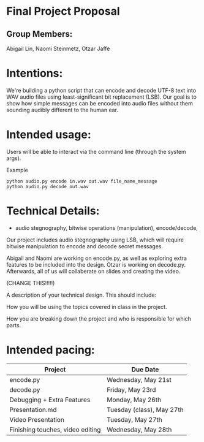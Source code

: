 # Final Project Proposal

## Group Members:

Abigail Lin, Naomi Steinmetz, Otzar Jaffe
       
# Intentions:

We're building a python script that can encode and decode UTF-8 text into WAV audio files using least-significant bit replacement (LSB). Our goal is to show how simple messages can be encoded into audio files without them sounding audibly different to the human ear.

# Intended usage:

Users will be able to interact via the command line (through the system args).

Example
```
python audio.py encode in.wav out.wav file_name_message
python audio.py decode out.wav
```

# Technical Details:

- audio stegnography, bitwise operations (manipulation), encode/decode,

Our project includes audio stegnography using LSB, which will require bitwise manipulation to encode and decode secret messages.

Abigail and Naomi are working on encode.py, as well as exploring extra features to be included into the design. Otzar is working on decode.py. Afterwards, all of us will collaberate on slides and creating the video.

(CHANGE THIS!!!!!)

A description of your technical design. This should include: 
   
How you will be using the topics covered in class in the project.
     
How you are breaking down the project and who is responsible for which parts.
  
    
# Intended pacing:

| Project   | Due Date |
| --------  | ---------|
| encode.py | Wednesday, May 21st |
| decode.py | Friday, May 23rd |
| Debugging + Extra Features | Monday, May 26th |
| Presentation.md | Tuesday (class), May 27th |
| Video Presentation | Tuesday, May 27th |
| Finishing touches, video editing | Wednesday, May 28th |
